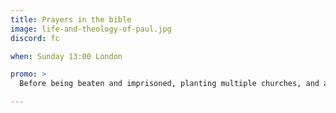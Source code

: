 ```yaml
---
title: Prayers in the bible
image: life-and-theology-of-paul.jpg
discord: fc

when: Sunday 13:00 London

promo: >
  Before being beaten and imprisoned, planting multiple churches, and authoring much of the New Testament, Paul had no equal as a Pharisee in his dedication to the law and his persecution of the early church-but God called Paul to be an Apostle. This twelve-part series he identifies key moments in Paul's life and considers the essence of Paul's God-centered theology

---
```

